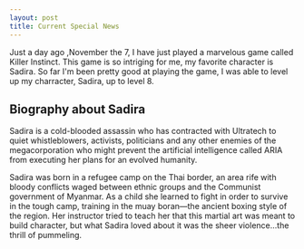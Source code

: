 ```yaml
---
layout: post
title: Current Special News
---
```


Just a day ago  ,November the 7, I have just played a marvelous game called Killer Instinct. 
This game is so intriging for me, my favorite 
character is Sadira.
So far I'm been pretty good at playing the game, I was able to level up my charracter, Sadira, up to level 8.


## Biography about Sadira

Sadira is a cold-blooded assassin who has contracted with Ultratech to quiet whistleblowers, activists, politicians and any other enemies of the megacorporation who might prevent the artificial intelligence called ARIA from executing her plans for an evolved humanity.

Sadira was born in a refugee camp on the Thai border, an area rife with bloody conflicts waged between ethnic groups and the Communist government of Myanmar.
As a child she learned to fight in order to survive in the tough camp, training in the muay boran—the ancient boxing style of the region.
Her instructor tried to teach her that this martial art was meant to build character, but what Sadira loved about it was the sheer violence…the thrill of pummeling.
